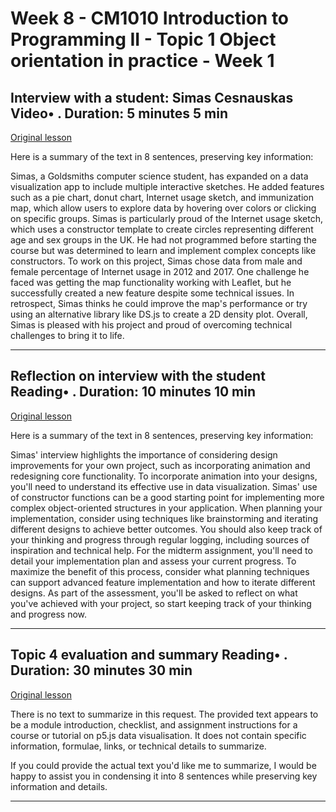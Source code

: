 # Week 8 - CM1010 Introduction to Programming II - Topic 1 Object orientation in practice - Week 1

## Interview with a student: Simas Cesnauskas Video• . Duration: 5 minutes 5 min

[Original lesson](https://www.coursera.org/learn/uol-introduction-to-programming-2/lecture/TqnUn/interview-with-a-student-simas-cesnauskas)

Here is a summary of the text in 8 sentences, preserving key information:

Simas, a Goldsmiths computer science student, has expanded on a data visualization app to include multiple interactive sketches. He added features such as a pie chart, donut chart, Internet usage sketch, and immunization map, which allow users to explore data by hovering over colors or clicking on specific groups. Simas is particularly proud of the Internet usage sketch, which uses a constructor template to create circles representing different age and sex groups in the UK. He had not programmed before starting the course but was determined to learn and implement complex concepts like constructors. To work on this project, Simas chose data from male and female percentage of Internet usage in 2012 and 2017. One challenge he faced was getting the map functionality working with Leaflet, but he successfully created a new feature despite some technical issues. In retrospect, Simas thinks he could improve the map's performance or try using an alternative library like DS.js to create a 2D density plot. Overall, Simas is pleased with his project and proud of overcoming technical challenges to bring it to life.

---

## Reflection on interview with the student Reading• . Duration: 10 minutes 10 min

[Original lesson](https://www.coursera.org/learn/uol-introduction-to-programming-2/supplement/mLic6/reflection-on-interview-with-the-student)

Here is a summary of the text in 8 sentences, preserving key information:

Simas' interview highlights the importance of considering design improvements for your own project, such as incorporating animation and redesigning core functionality. To incorporate animation into your designs, you'll need to understand its effective use in data visualization. Simas' use of constructor functions can be a good starting point for implementing more complex object-oriented structures in your application. When planning your implementation, consider using techniques like brainstorming and iterating different designs to achieve better outcomes. You should also keep track of your thinking and progress through regular logging, including sources of inspiration and technical help. For the midterm assignment, you'll need to detail your implementation plan and assess your current progress. To maximize the benefit of this process, consider what planning techniques can support advanced feature implementation and how to iterate different designs. As part of the assessment, you'll be asked to reflect on what you've achieved with your project, so start keeping track of your thinking and progress now.

---

## Topic 4 evaluation and summary Reading• . Duration: 30 minutes 30 min

[Original lesson](https://www.coursera.org/learn/uol-introduction-to-programming-2/supplement/woKdp/topic-4-evaluation-and-summary)

There is no text to summarize in this request. The provided text appears to be a module introduction, checklist, and assignment instructions for a course or tutorial on p5.js data visualisation. It does not contain specific information, formulae, links, or technical details to summarize.

If you could provide the actual text you'd like me to summarize, I would be happy to assist you in condensing it into 8 sentences while preserving key information and details.

---

